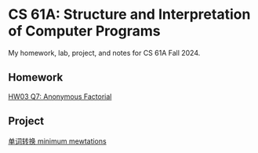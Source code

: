 # CS 61A: Structure and Interpretation of Computer Programs

My homework, lab, project, and notes for CS 61A Fall 2024.

## Homework

[HW03 Q7: Anonymous Factorial](./notes/Q7_annoymous_recursion.md)

## Project

[单词转换 minimum mewtations](./notes/minimum_mewtations.md)
